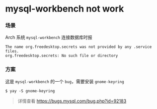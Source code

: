 mysql-workbench not work
========================

### 场景
Arch 系统 `mysql-workbench` 连接数据库时报 
```
The name org.freedesktop.secrets was not provided by any .service files.
org.freedesktop.secrets: No such file or directory
```

### 方案
这是 `mysql-workbench` 的一个 `bug`，需要安装 `gnome-keyring`
```
$ yay -S gnome-keyring
```
> 详情查看 https://bugs.mysql.com/bug.php?id=92183
